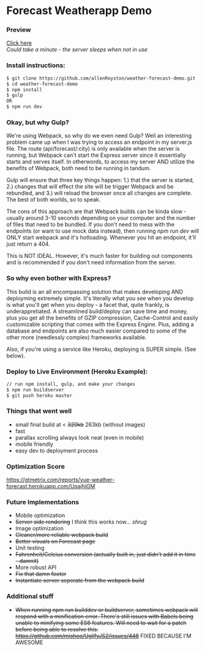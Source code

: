 # Forecast Weatherapp Demo


### Preview
[Click here](https://vue-weather-forecast.herokuapp.com/)
<br>
*Could take a minute - the server sleeps when not in use*
 

### Install instructions:
```sh
$ git clone https://github.com/allenRoyston/weather-forecast-demo.git
$ cd weather-forecast-demo
$ npm install
$ gulp  
OR
$ npm run dev 
```

### Okay, but why Gulp?
We're using Webpack, so why do we even need Gulp?  Well an interesting problem came up when I was trying to access an endpoint in my server.js file.  The route (api/forecast/:city) is only available when the server is running, but Webpack can't start the Express server since it essentially starts and serves itself.  In otherwords, to access my server AND utilize the benefits of Webpack, both need to be running in tandum.  

Gulp will ensure that three key things happen: 1.) that the server is started, 2.) changes that will effect the site will be trigger Webpack and be rebundled, and 3.) will reload the browser once all changes are complete.  The best of both worlds, so to speak.  

The cons of this approach are that Webpack builds can be kinda slow - usually around 3-10 seconds depending on your computer and the number of files that need to be bundled.  If you don't need to mess with the endpoints (or want to use mock data instead), then running *npm run dev* will ONLY start webpack and it's hotloading.  Whenever you hit an endpoint, it'll just return a 404.

This is NOT IDEAL.  However, it's much faster for building out components and is recommended if you don't need information from the server.

### So why even bother with Express?
This build is an all encompassing solution that makes developing AND deployming extremely simple.  It's literally what you see when you develop is what you'll get when you deploy - a facet that, quite frankly, is underappretiated.  A streamlined build/deploy can save time and money, plus you get all the benefits of GZIP compression, Cache-Control and easily customizable scripting that comes with the Express Engine.  Plus, adding a database and endpoints are also much easier compared to some of the other more (needlessly complex) frameworks available.

Also, if you're using a service like Heroku, deploying is SUPER simple.  (See below).

### Deploy to Live Environment (Heroku Example):
```sh
// run npm install, gulp, and make your changes
$ npm run buildserver
$ git push heroku master
```

### Things that went well
- small final build at < ~~320kb~~ 263kb (without images)
- fast
- parallax scrolling always look neat (even in mobile)
- mobile friendly 
- easy dev to deployment process

### Optimization Score
https://gtmetrix.com/reports/vue-weather-forecast.herokuapp.com/UqajhjGM

### Future Implementations
- Mobile optimization
- ~~Server side rendering~~ I think this works now... *shrug*
- Image optimization
- ~~Cleaner/more reliable webpack build~~
- ~~Better visuals on Forecast page~~
- Unit testing
- ~~Fahrenheit/Celcius conversion (actually built in, just didn't add it in time - damnit)~~
- More robust API
- ~~Fix that damn footer~~
- ~~Instantiate server seperate from the webpack build~~


### Additional stuff
- ~~When running npm run builddev or buildserver, sometimes webpack will respond with a minification error.  There's still issues with Babels being unable to minifying some ES6 features.  Will need to wait for a patch before being able to resolve this. https://github.com/mishoo/UglifyJS2/issues/448~~  FIXED BECAUSE I'M AWESOME

